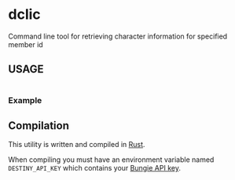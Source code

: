 # dclic

Command line tool for retrieving character information for specified member id


## USAGE
```

```

### Example



## Compilation

This utility is written and compiled in [Rust](https://www.rust-lang.org/).

When compiling you must have an environment variable named `DESTINY_API_KEY` which contains your [Bungie API key](https://www.bungie.net/en/Application).